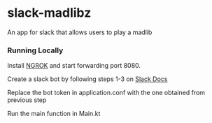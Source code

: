# slack-madlibz
An app for slack that allows users to play a madlib

### Running Locally
Install [NGROK](https://ngrok.com/download) and start forwarding port 8080.

Create a slack bot by following steps 1-3 on [Slack Docs](https://api.slack.com/bot-users)

Replace the bot token in application.conf with the one obtained from previous step

Run the main function in Main.kt
